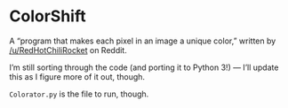 # ColorShift

A “program that makes each pixel in an image a unique color,” written by
[/u/RedHotChiliRocket][1] on Reddit.

I’m still sorting through the code (and porting it to Python 3!) — I’ll update
this as I figure more of it out, though.

`Colorator.py` is the file to run, though.

[1]: https://www.reddit.com/user/RedHotChiliRocket

